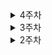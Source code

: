 <details>
<summary>4주차</summary>

# 23-09-22
- rabbitmq로 pub/sub 기능 설계
- 모의주식 투자별 그룹 생성 기능

# 23-09-21
- pub/sub 기능을 위한 rabbitmq-test 배포
- connection confused 에러 해결
- activamq, webflux 학습
- redis 구조 복습

# 23-09-20
- stomp Config 설정
- virtual host 학습
- rabbitmq, stomp plugin 추가
- rabbitmq 재배포


# 23-09-19
- Message Broker 추가 학습
- RabbitMq Config 설정

# 23-09-18
- RabbitMq, kafka 학습 및 비교
- Message Broker 선택

</details>


<details>
<summary>3주차</summary>

# 23-09-15
- 중간 발표
- 전문가 리뷰
- infra dockerfile 리팩토링 

# 23-09-14
- Redis 배포
- 배포 서버 gateway의 lb 안되는 현상 해결
    - 각 eureka client의 host 변경으로 해결
- gunicorn으로 시도하려다, django CI/CD 복구
- rabbitMQ 배포 

# 23-09-13
- 배포 서버에서 gateway 안되는 문제
    - loadbalancing 안할 경우 정상 작동하는 것 발견


# 23-09-12
- eureka에 service-url인식안되는 문제 해결
    - service-url -> serviceUrl로 변경
- django 서비스 CI/CD 구축 완료

# 23-09-11
- EC2 정식 서버 배포로 jenkins 설정
- eureka, gateway, user 서비스 CI/CD 구축 완료

</details>

<details>
<summary>2주차</summary>

# 23-09-08
- pip 에러 해결
- django를 gateway에 등록

# 23-09-07
- branch 별로 프로젝트 생성
- branch 별로 eureka 및 gateway 등록 

# 23-09-06
- 실제 서비스를 eureka server와 gateway에 등록
    - springboot service 등록
    - django service 등록 중 문제 발생

# 23-09-05
- Spring Cloud Gateway 구현
- Gateway, Eureka Server, Client(서비스) 연동
    - segment, rewrite로 url prefix 문제 해결

# 23-09-04
- MSA 학습
- Spring Cloud 학습
- Spring Cloud Netflix Eureka 구현
    - 서버 구현
    - 클라이언트 등록
</details>
